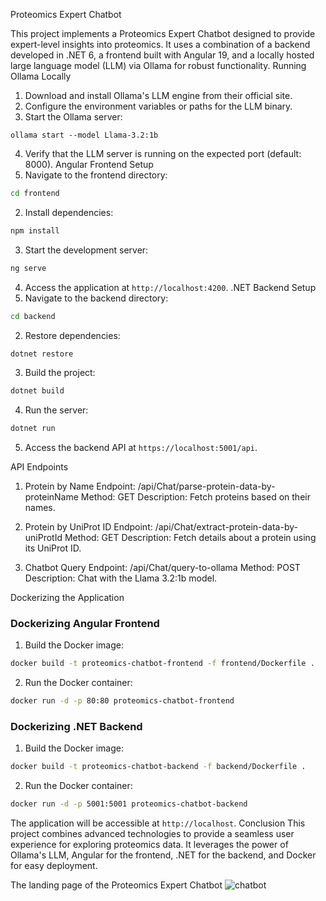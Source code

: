 Proteomics Expert Chatbot

 This project implements a Proteomics Expert Chatbot designed to provide expert-level insights into
 proteomics. 
It uses a combination of a backend developed in .NET 6, a frontend built with Angular 19, and a
 locally hosted 
large language model (LLM) via Ollama for robust functionality.
 Running Ollama Locally
 1. Download and install Ollama's LLM engine from their official site.
 2. Configure the environment variables or paths for the LLM binary.
 3. Start the Ollama server:
   ```
   ollama start --model Llama-3.2:1b
   ```
 4. Verify that the LLM server is running on the expected port (default: 8000).
 Angular Frontend Setup
 1. Navigate to the frontend directory:
   ```bash
   cd frontend
   ```
 2. Install dependencies:
   ```bash
   npm install
   ```
 3. Start the development server:
   ```bash
   ng serve
   ```
 4. Access the application at `http://localhost:4200`.
 .NET Backend Setup
 1. Navigate to the backend directory:
   ```bash
   cd backend
   ```
 2. Restore dependencies:
   ```bash
   dotnet restore
   ```
 3. Build the project:
   ```bash
   dotnet build
   ```
 4. Run the server:
   ```bash
   dotnet run
   ```
 5. Access the backend API at `https://localhost:5001/api`.

API Endpoints

1. Protein by Name
Endpoint: /api/Chat/parse-protein-data-by-proteinName
Method: GET
Description: Fetch proteins based on their names.

2. Protein by UniProt ID
Endpoint: /api/Chat/extract-protein-data-by-uniProtId
Method: GET
Description: Fetch details about a protein using its UniProt ID.

3. Chatbot Query
Endpoint: /api/Chat/query-to-ollama
Method: POST
Description: Chat with the Llama 3.2:1b model.

 
 
 Dockerizing the Application
### Dockerizing Angular Frontend
 1. Build the Docker image:
   ```bash
   docker build -t proteomics-chatbot-frontend -f frontend/Dockerfile .
   ```
 2. Run the Docker container:
   ```bash
   docker run -d -p 80:80 proteomics-chatbot-frontend
   ```
 ### Dockerizing .NET Backend
 1. Build the Docker image:
   ```bash
   docker build -t proteomics-chatbot-backend -f backend/Dockerfile .
   ```
 2. Run the Docker container:
   ```bash
   docker run -d -p 5001:5001 proteomics-chatbot-backend
   ```
 The application will be accessible at `http://localhost`.
 Conclusion
 This project combines advanced technologies to provide a seamless user experience for exploring
 proteomics data. 
It leverages the power of Ollama's LLM, Angular for the frontend, .NET for the backend, and Docker
 for easy deployment.

The landing page of the Proteomics Expert Chatbot
 ![chatbot](https://github.com/user-attachments/assets/11588348-18e0-4e2a-a392-d2a4530503cd)
